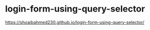 # login-form-using-query-selector
https://shoaibahmed230.github.io/login-form-using-query-selector/

